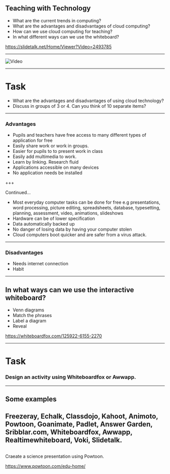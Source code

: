 ## Teaching with Technology

- What are the current trends in computing?
- What are the advantages and disadvantages of cloud computing?
- How can we use cloud computing for teaching?
- In what different ways can we use the whiteboard?

https://slidetalk.net/Home/Viewer?Video=2493785

---
![Video](https://www.youtube.com/embed/3oz1oy5ME6Q)

---
# Task

- What are the advantages and disadvantages of using cloud technology?
- Discuss in groups of 3 or 4. Can you think of 10 separate items?
---
### Advantages
- Pupils and teachers have free access to many different types of application for free
- Easily share work or work in groups.
- Easier for pupils to to present work in class
- Easily add multimedia to work.
- Learn by linking. Research fluid
- Applications accessible on many devices
- No application needs be installed

+++

 Continued...
 
- Most everyday computer tasks can be done for free e.g presentations, word processing, picture editing, spreadsheets, database, typesetting, planning, assessment, video, animations, slideshows
- Hardware can be of lower specification
- Data automatically backed up
- No danger of losing data by having your computer stolen
- Cloud computers boot quicker and are safer from a virus attack.
---
### Disadvantages
- Needs internet connection
- Habit

---
## In what ways can we use the interactive whiteboard?
- Venn diagrams
- Match the phrases
- Label a diagram
- Reveal

https://whiteboardfox.com/125922-6155-2270

---

# Task
### Design an activity using Whiteboardfox or Awwapp.

---
## Some examples
Freezeray, Echalk, Classdojo, Kahoot, Animoto, Powtoon, Goanimate, Padlet, Answer Garden, Sribblar.com, Whiteboardfox, Awwapp, Realtimewhiteboard, Voki, Slidetalk.
---
##
Craeate a science presentation using Powtoon.

https://www.powtoon.com/edu-home/



